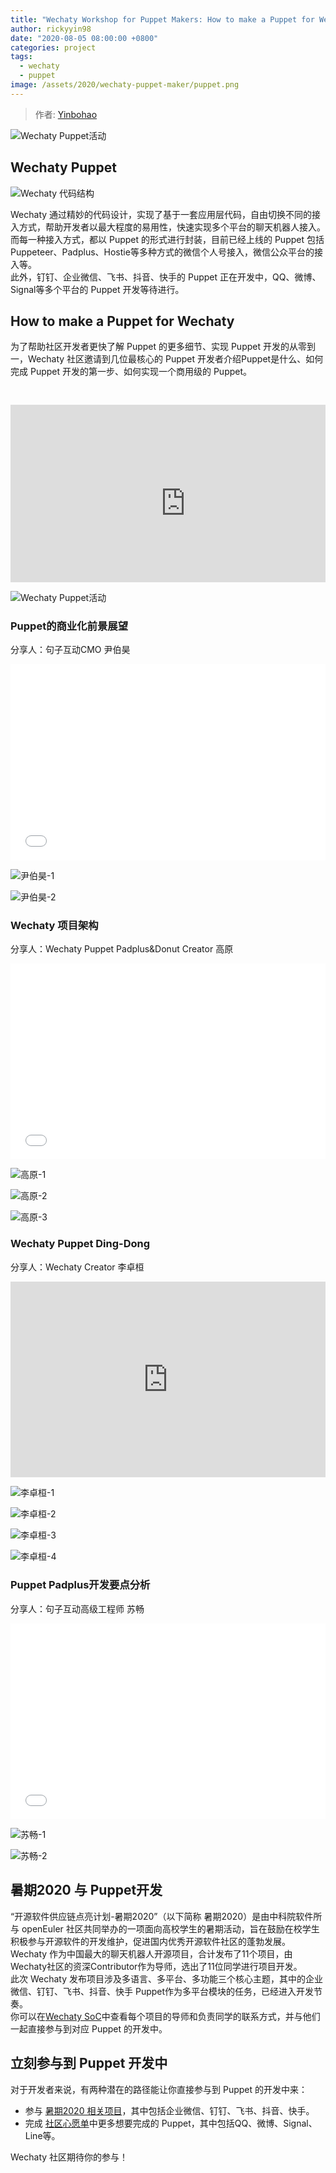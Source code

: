 ```yaml
---
title: "Wechaty Workshop for Puppet Makers: How to make a Puppet for Wechaty"
author: rickyyin98
date: "2020-08-05 08:00:00 +0800"
categories: project
tags:
  - wechaty
  - puppet
image: /assets/2020/wechaty-puppet-maker/puppet.png
---
```


> 作者: [Yinbohao](https://github.com/rickyyin98/)

![Wechaty Puppet活动](/assets/2020/wechaty-puppet-maker/puppet.png)

## Wechaty Puppet

![Wechaty 代码结构](/assets/2020/wechaty-puppet-maker/architecture.png)

Wechaty 通过精妙的代码设计，实现了基于一套应用层代码，自由切换不同的接入方式，帮助开发者以最大程度的易用性，快速实现多个平台的聊天机器人接入。  
而每一种接入方式，都以 Puppet 的形式进行封装，目前已经上线的 Puppet 包括Puppeteer、Padplus、Hostie等多种方式的微信个人号接入，微信公众平台的接入等。  
此外，钉钉、企业微信、飞书、抖音、快手的 Puppet 正在开发中，QQ、微博、Signal等多个平台的 Puppet 开发等待进行。  

## How to make a Puppet for Wechaty

为了帮助社区开发者更快了解 Puppet 的更多细节、实现 Puppet 开发的从零到一，Wechaty 社区邀请到几位最核心的 Puppet 开发者介绍Puppet是什么、如何完成 Puppet 开发的第一步、如何实现一个商用级的 Puppet。

<div class="video-container" style="
    position: relative;
    padding-bottom:56.25%;
    padding-top:30px;
    height:0;
    overflow:hidden;
">
<iframe width="560" height="315" src="https://www.youtube.com/embed/fbTedVcEEEI" frameborder="0" allow="accelerometer; autoplay; encrypted-media; gyroscope; picture-in-picture" allowfullscreen></iframe>
</div>

![Wechaty Puppet活动](/assets/2020/wechaty-puppet-maker/puppet.png)

### Puppet的商业化前景展望

分享人：句子互动CMO 尹伯昊

<div class="zoom-container" style="
    position: relative;
    padding-bottom:56.25%;
    padding-top:30px;
    height:0;
    overflow:hidden;
">
  <iframe
    src='{{ '/assets/js/viewer-js/#/assets/2020/wechaty-puppet-maker/bohao.pdf' | relative_url }}'
    width='560'
    height='315'
    allowfullscreen
    webkitallowfullscreen
    frameborder="0"
    style="
      position: absolute;
      top:0;
      left:0;
      width:100%;
      height:100%;
    "
  ></iframe>
</div>

![尹伯昊-1](/assets/2020/wechaty-puppet-maker/bohao1.jpg)

![尹伯昊-2](/assets/2020/wechaty-puppet-maker/bohao2.jpg)

### Wechaty 项目架构

分享人：Wechaty Puppet Padplus&Donut Creator 高原

<div class="zoom-container" style="
    position: relative;
    padding-bottom:56.25%;
    padding-top:30px;
    height:0;
    overflow:hidden;
">
  <iframe
    src='{{ '/assets/js/viewer-js/#/assets/2020/wechaty-puppet-maker/yuan.pdf' | relative_url }}'
    width='560'
    height='315'
    allowfullscreen
    webkitallowfullscreen
    frameborder="0"
    style="
      position: absolute;
      top:0;
      left:0;
      width:100%;
      height:100%;
    "
  ></iframe>
</div>

![高原-1](/assets/2020/wechaty-puppet-maker/yuan1.jpg)

![高原-2](/assets/2020/wechaty-puppet-maker/yuan2.jpg)

![高原-3](/assets/2020/wechaty-puppet-maker/yuan3.jpg)

### Wechaty Puppet Ding-Dong

分享人：Wechaty Creator 李卓桓

<div class="video-container" style="
    position: relative;
    padding-bottom:56.25%;
    padding-top:30px;
    height:0;
    overflow:hidden;
">
  <iframe width="560" height="315" src="https://docs.google.com/presentation/d/13oUOIEnzdLWO6KZWztD_pMuu22AQ3SIMjk2wp8f-f18/embed?start=false&loop=false&delayms=3000" frameborder="0" allowfullscreen="" style="
      position: absolute;
      top:0;
      left:0;
      width:100%;
      height:100%;
  "></iframe>
</div>

![李卓桓-1](/assets/2020/wechaty-puppet-maker/huan1.png)

![李卓桓-2](/assets/2020/wechaty-puppet-maker/huan2.png)

![李卓桓-3](/assets/2020/wechaty-puppet-maker/huan3.png)

![李卓桓-4](/assets/2020/wechaty-puppet-maker/huan4.png)

### Puppet Padplus开发要点分析

分享人：句子互动高级工程师 苏畅

<div class="zoom-container" style="
    position: relative;
    padding-bottom:56.25%;
    padding-top:30px;
    height:0;
    overflow:hidden;
">
  <iframe
    src='{{ '/assets/js/viewer-js/#/assets/2020/wechaty-puppet-maker/suchang.pdf' | relative_url }}'
    width='560'
    height='315'
    allowfullscreen
    webkitallowfullscreen
    frameborder="0"
    style="
      position: absolute;
      top:0;
      left:0;
      width:100%;
      height:100%;
    "
  ></iframe>
</div>

![苏畅-1](/assets/2020/wechaty-puppet-maker/suchang1.jpg)

![苏畅-2](/assets/2020/wechaty-puppet-maker/suchang2.jpg)

## 暑期2020 与 Puppet开发

“开源软件供应链点亮计划-暑期2020”（以下简称 暑期2020）是由中科院软件所与 openEuler 社区共同举办的一项面向高校学生的暑期活动，旨在鼓励在校学生积极参与开源软件的开发维护，促进国内优秀开源软件社区的蓬勃发展。  
Wechaty 作为中国最大的聊天机器人开源项目，合计发布了11个项目，由Wechaty社区的资深Contributor作为导师，选出了11位同学进行项目开发。  
此次 Wechaty 发布项目涉及多语言、多平台、多功能三个核心主题，其中的企业微信、钉钉、飞书、抖音、快手 Puppet作为多平台模块的任务，已经进入开发节奏。  
你可以在[Wechaty SoC](https://wechaty.github.io/wechaty-soc-kick-off-meeting/)中查看每个项目的导师和负责同学的联系方式，并与他们一起直接参与到对应 Puppet 的开发中。

## 立刻参与到 Puppet 开发中

对于开发者来说，有两种潜在的路径能让你直接参与到 Puppet 的开发中来：

- 参与 [暑期2020 相关项目](https://wechaty.github.io/wechaty-soc-kick-off-meeting/)，其中包括企业微信、钉钉、飞书、抖音、快手。
- 完成 [社区心愿单](https://docs.google.com/document/d/1fVCk8qRYc4RKGMf2UY5HOe07hEhPUOpGC34v88GEFJg/edit#)中更多想要完成的 Puppet，其中包括QQ、微博、Signal、Line等。

Wechaty 社区期待你的参与！
